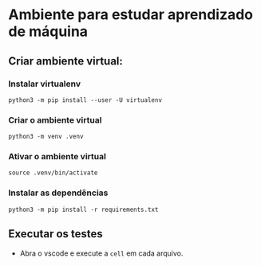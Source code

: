 # Ambiente para estudar aprendizado de máquina

## Criar ambiente virtual:

### Instalar virtualenv

```
python3 -m pip install --user -U virtualenv
```

### Criar o ambiente virtual

```
python3 -m venv .venv
```

### Ativar o ambiente virtual

```
source .venv/bin/activate
```

### Instalar as dependências

```
python3 -m pip install -r requirements.txt
```

## Executar os testes
- Abra o vscode e execute a `cell` em cada arquivo.
